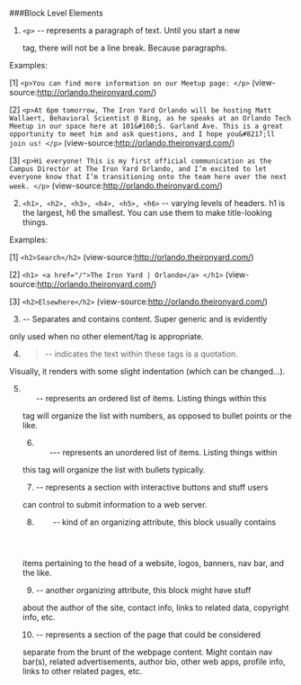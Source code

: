 <!--examples of html we find-->


###Block Level Elements

1) ``<p>`` -- represents a paragraph of text. Until you start a new <p> tag,
there will not be a line break. Because paragraphs.

  Examples:

  [1] ``<p>You can find more information on our Meetup page: </p>``   (view-source:http://orlando.theironyard.com/)

  [2] ``<p>At 6pm tomorrow, The Iron Yard Orlando will be hosting Matt Wallaert, Behavioral Scientist @ Bing, as he speaks
  at an Orlando Tech Meetup in our space here at 101&#160;S. Garland Ave. This is a great opportunity to meet him and
  ask questions, and I hope you&#8217;ll join us! </p>``     (view-source:http://orlando.theironyard.com/)

  [3] ``<p>Hi everyone! This is my first official communication as the Campus Director at The Iron Yard Orlando, and I’m
  excited to let everyone know that I’m transitioning onto the team here over the next week. </p>`` (view-source:http://orlando.theironyard.com/)

2) ``<h1>, <h2>, <h3>, <h4>, <h5>, <h6>`` -- varying levels of headers. h1 is
the largest, h6 the smallest. You can use them to make title-looking things.

  Examples:

  [1] ``<h2>Search</h2>`` (view-source:http://orlando.theironyard.com/)

  [2] ``<h1>
        <a href="/">The Iron Yard | Orlando</a>
      </h1>`` (view-source:http://orlando.theironyard.com/)

  [3] ``<h2>Elsewhere</h2>`` (view-source:http://orlando.theironyard.com/)


3) <div> -- Separates and contains content. Super generic and is evidently
only used when no other element/tag is appropriate.

4) <blockquote> -- indicates the text within these tags is a quotation.
Visually, it renders with some slight indentation (which can be changed...).

5) <ol> -- represents an ordered list of items. Listing things within this
tag will organize the list with numbers, as opposed to bullet points or the
like.

6) <ul> --- represents an unordered list of items. Listing things within
this tag will organize the list with bullets typically.

7) <form> -- represents a section with interactive buttons and stuff users
can control to submit information to a web server.

8) <header> -- kind of an organizing attribute, this block usually contains
items pertaining to the head of a website, logos, banners, nav bar, and
the like.

9) <footer> -- another organizing attribute, this block might have stuff
about the author of the site, contact info, links to related data, copyright
info, etc.

10) <aside> -- represents a section of the page that could be considered
separate from the brunt of the webpage content. Might contain nav bar(s),
related advertisements, author bio, other web apps, profile info, links
to other related pages, etc.
